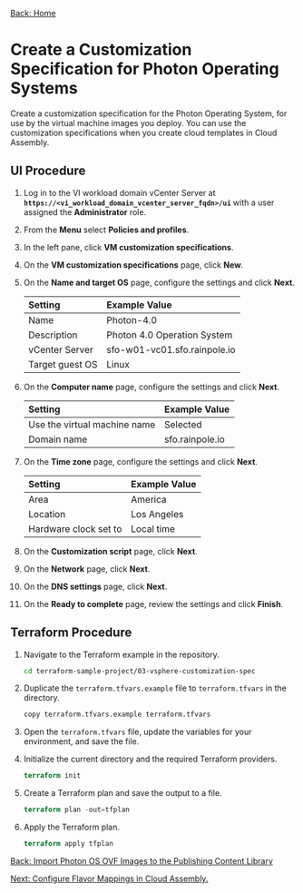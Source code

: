 [Back: Home](README.md)

# Create a Customization Specification for Photon Operating Systems

Create a customization specification for the Photon Operating System, for use by the virtual machine images you deploy. You can use the customization specifications when you create cloud templates in Cloud Assembly.

## UI Procedure

1. Log in to the VI workload domain vCenter Server at **`https://<vi_workload_domain_vcenter_server_fqdn>/ui`** with a user assigned the **Administrator** role.

2. From the **Menu** select **Policies and profiles**.

3. In the left pane, click **VM customization specifications**.

4. On the **VM customization specifications** page, click **New**.

5. On the **Name and target OS** page, configure the settings and click **Next**.

    | Setting                       | Example Value                 |
    | :-                            | :-                            |
    | Name                          | Photon-4.0                    |
    | Description                   | Photon 4.0 Operation System   |
    | vCenter Server                | sfo-w01-vc01.sfo.rainpole.io  |
    | Target guest OS               | Linux                         |

6. On the **Computer name** page, configure the settings and click **Next**.

    | Setting                       | Example Value                 |
    | :-                            | :-                            |
    | Use the virtual machine name  | Selected                      |
    | Domain name                   | sfo.rainpole.io               |

7. On the **Time zone** page, configure the settings and click **Next**.

    | Setting                       | Example Value                 |
    | :-                            | :-                            |
    | Area                          | America                       |
    | Location                      | Los Angeles                   |
    | Hardware clock set to         | Local time                    |

8. On the **Customization script** page, click **Next**.

9. On the **Network** page, click **Next**.

10. On the **DNS settings** page, click **Next**.

11. On the **Ready to complete** page, review the settings and click **Finish**.

## Terraform Procedure

1. Navigate to the Terraform example in the repository.

   ```bash
   cd terraform-sample-project/03-vsphere-customization-spec
   ```

2. Duplicate the `terraform.tfvars.example` file to `terraform.tfvars` in the directory.

   ```bash
   copy terraform.tfvars.example terraform.tfvars
   ```

3. Open the `terraform.tfvars` file, update the variables for your environment, and save the file.

4. Initialize the current directory and the required Terraform providers.

   ```terraform
   terraform init
   ```

5. Create a Terraform plan and save the output to a file.

   ```terraform
   terraform plan -out=tfplan
   ```  

6. Apply the Terraform plan.

   ```terraform
   terraform apply tfplan
   ```

[Back: Import Photon OS OVF Images to the Publishing Content Library](2-import-photon-template.md)

[Next: Configure Flavor Mappings in Cloud Assembly.](4-configure-flavour-mappings.md)
